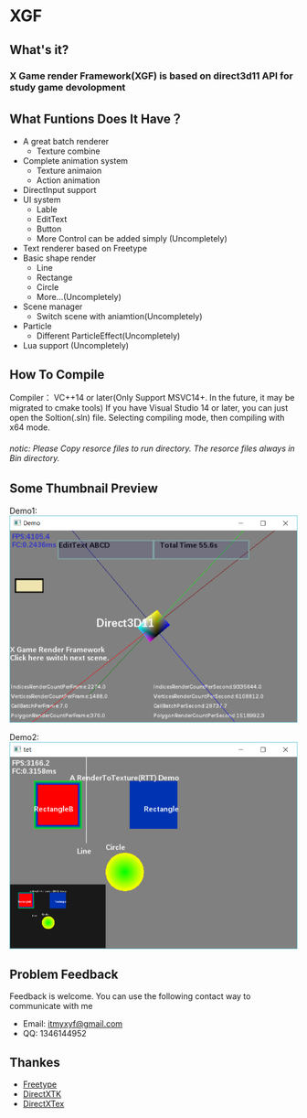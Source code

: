 #           XGF
## What's it?
### X Game render Framework(XGF) is based on direct3d11 API for study game devolopment
  
## What Funtions Does It Have？

* A great batch renderer
    *  Texture combine
* Complete animation system
    * Texture animaion
    * Action animation
* DirectInput support
* UI system
    * Lable
    * EditText
    * Button
	* More Control can be added simply (Uncompletely)
* Text renderer based on Freetype
* Basic shape render
    * Line
    * Rectange
    * Circle
	* More...(Uncompletely)
* Scene manager
    * Switch scene with aniamtion(Uncompletely)
* Particle
    * Different ParticleEffect(Uncompletely)
* Lua support (Uncompletely)
  
## How To Compile
Compiler： VC++14 or later(Only Support MSVC14+. In the future, it may be migrated to cmake tools)
If you have Visual Studio 14 or later, you can just open the Soltion(.sln) file. Selecting compiling mode, then compiling with x64 mode.
  
###### notic: Please Copy resorce files to run directory. The resorce files always in Bin directory.
 
## Some Thumbnail Preview
 Demo1:  
![DemoMore](https://raw.githubusercontent.com/kadds/XGF/master/TT.PNG)
  
  Demo2:  
![EasyDemo](https://raw.githubusercontent.com/kadds/XGF/master/TT2.PNG)
 
## Problem Feedback
Feedback is welcome. You can use the following contact way to communicate with me  
  
* Email: <itmyxyf@gmail.com>
* QQ: 1346144952
  
## Thankes
* [Freetype](https://sourceforge.net/projects/freetype/) 
* [DirectXTK](https://github.com/Microsoft/DirectXT)
* [DirectXTex](https://github.com/Microsoft/DirectXTex)
